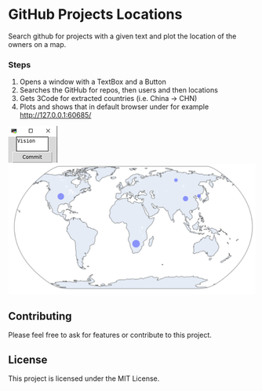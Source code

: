 # GitHub Projects Locations

Search github for projects with a given text and plot the location of the owners on a map.

### Steps

1. Opens a window with a TextBox and a Button 
2. Searches the GitHub for repos, then users and then locations
3. Gets 3Code for extracted countries (i.e. China -> CHN)
4. Plots and shows that in default browser under for example http://127.0.0.1:60685/



![Sample search result](./resources/repo_input.png)
![Sample search result](./resources/repo_locations.png)

## Contributing

Please feel free to ask for features or contribute to this project.

## License

This project is licensed under the MIT License.
